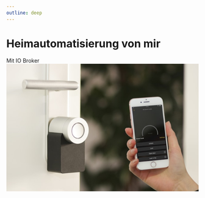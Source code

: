 ```yaml
---
outline: deep
---
```


# Heimautomatisierung von mir

Mit IO Broker
![Smarthome](./public/smarthome.jpg)